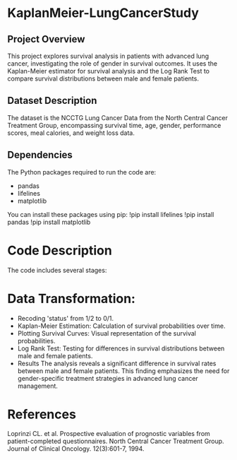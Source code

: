 # KaplanMeier-LungCancerStudy

## Project Overview

This project explores survival analysis in patients with advanced lung cancer, investigating the role of gender in survival outcomes. It uses the Kaplan-Meier estimator for survival analysis and the Log Rank Test to compare survival distributions between male and female patients.

## Dataset Description

The dataset is the NCCTG Lung Cancer Data from the North Central Cancer Treatment Group, encompassing survival time, age, gender, performance scores, meal calories, and weight loss data.

## Dependencies

The Python packages required to run the code are:

- pandas
- lifelines
- matplotlib

You can install these packages using pip:
!pip install lifelines
!pip install pandas
!pip install matplotlib

# Code Description

The code includes several stages:

# Data Transformation: 

- Recoding 'status' from 1/2 to 0/1.
- Kaplan-Meier Estimation: Calculation of survival probabilities over time.
- Plotting Survival Curves: Visual representation of the survival probabilities.
- Log Rank Test: Testing for differences in survival distributions between male and female patients.
- Results
The analysis reveals a significant difference in survival rates between male and female patients. This finding emphasizes the need for gender-specific treatment strategies in advanced lung cancer management.

# References

Loprinzi CL. et al. Prospective evaluation of prognostic variables from patient-completed questionnaires. North Central Cancer Treatment Group. Journal of Clinical Oncology. 12(3):601-7, 1994.
